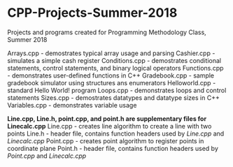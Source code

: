 # CPP-Projects-Summer-2018
Projects and programs created for Programming Methodology Class, Summer 2018

Arrays.cpp - demostrates typical array usage and parsing
Cashier.cpp - simulates a simple cash register 
Conditions.cpp - demostrates conditional statements, control statements, and binary logical operators
Functions.cpp - demonstrates user-defined functions in C++
Gradebook.cpp - sample gradebook simulator using structures ans enumerators
Helloworld.cpp - standard Hello World! program
Loops.cpp - demonstrates loops and control statements
Sizes.cpp - demostrates datatypes and datatype sizes in C++
Variables.cpp - demonstrates variable usage

**Line.cpp, Line.h, point.cpp, and point.h are supplementary files for Linecalc.cpp**
Line.cpp - creates line algorithm to create a line with two points
Line.h - header file, contains function headers used by *Line.cpp* and *Linecalc.cpp*
Point.cpp - creates point algorithm to register points in coordinate plane 
Point.h - header file, contains function headers used by *Point.cpp* and *Linecalc.cpp*
